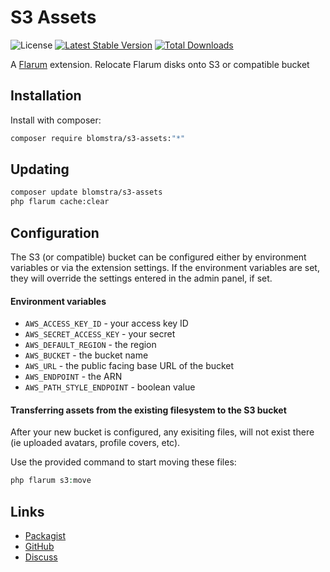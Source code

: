 # S3 Assets

![License](https://img.shields.io/badge/license-MIT-blue.svg) [![Latest Stable Version](https://img.shields.io/packagist/v/blomstra/s3-assets.svg)](https://packagist.org/packages/blomstra/s3-assets) [![Total Downloads](https://img.shields.io/packagist/dt/blomstra/s3-assets.svg)](https://packagist.org/packages/blomstra/s3-assets)

A [Flarum](http://flarum.org) extension. Relocate Flarum disks onto S3 or compatible bucket

## Installation

Install with composer:

```sh
composer require blomstra/s3-assets:"*"
```

## Updating

```sh
composer update blomstra/s3-assets
php flarum cache:clear
```

## Configuration

The S3 (or compatible) bucket can be configured either by environment variables or via the extension settings. If the environment variables are set, they will override the settings entered in the admin panel, if set.

#### Environment variables
- `AWS_ACCESS_KEY_ID` - your access key ID
- `AWS_SECRET_ACCESS_KEY` - your secret
- `AWS_DEFAULT_REGION` - the region
- `AWS_BUCKET` - the bucket name
- `AWS_URL` - the public facing base URL of the bucket
- `AWS_ENDPOINT` - the ARN
- `AWS_PATH_STYLE_ENDPOINT` - boolean value

#### Transferring assets from the existing filesystem to the S3 bucket

After your new bucket is configured, any exisiting files, will not exist there (ie uploaded avatars, profile covers, etc).

Use the provided command to start moving these files:

```php
php flarum s3:move
```

## Links

- [Packagist](https://packagist.org/packages/blomstra/s3-assets)
- [GitHub](https://github.com/blomstra/s3-assets)
- [Discuss](https://discuss.flarum.org/d/PUT_DISCUSS_SLUG_HERE)
